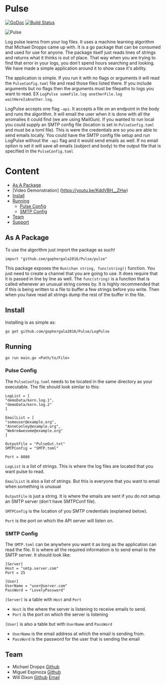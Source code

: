 # Pulse
[![GoDoc](https://godoc.org/github.com/gophergala2016/Pulse?status.svg)](https://godoc.org/github.com/gophergala2016/Pulse)
[![Build Status](https://travis-ci.org/gophergala2016/Pulse.svg?branch=master)](https://travis-ci.org/gophergala2016/Pulse)

![Pulse](https://raw.githubusercontent.com/gophergala2016/Pulse/master/images/pulse_logo.png)

Log pulse learns from your log files. It uses a machine learning algorithm that Michael Dropps came up with. It is a go package that can be consumed and used for use for anyone. The package itself just reads lines of strings and returns what it thinks is out of place. That way when you are trying to find that error in your logs, you don't spend hours searching and looking. We have made a simple application around it to show case it's ability.

The application is simple. If you run it with no flags or arguments it will read the `PulseConfig.toml` file and read those files listed there. If you include arguments but no flags then the arguments must be filepaths to logs you want to read. EX `LogPulse someFile.log anotherFile.log waitHereIsAnother.log`.

LogPulse accepts one flag `-api`. It accepts a file on an endpoint in the body and runs the algorithm. It will email the user when it is done with all the anomalies it could find (we are using MailGun). If you wanted to run local you could supply an SMTP config file (location is set in `PulseConfig.toml` and must be a toml file). This is were the credentials are so you are able to send emails locally. You could have the SMTP config file setup and run LogPulse without the `-api` flag and it would send emails as well. If no email option is set it will save all emails (subject and body) to the output file that is specified in the `PulseConfig.toml`

# Content
- [As A Package](#as-a-package)
- [Video Demonstration] (https://youtu.be/KddVBH__ZHw)
- [Install](#install)
- [Running](#running)
  - [Pulse Config](#pulse-config)
  - [SMTP Config](#smtp-config)
- [Team](#team)
- [Support](mailto:dixonwille@gmail.com)

## As A Package
To use the algorithm just import the package as such!

`import "github.com/gophergala2016/Pulse/pulse"`

This package exposes the `Run(chan string, func(string))` function. You just need to create a channel that you are going to use. It does require that it is passed in line by line as well. The `func(string)` is a function that is called whenever an unusual string comes by. It is highly recommended that if this is being written to a file to buffer a few strings before you write. Then when you have read all strings dump the rest of the buffer in the file.

## Install
Installing is as simple as:

`go get github.com/gophergala2016/Pulse/LogPulse`

## Running
`go run main.go <Path/to/File>`

### Pulse Config
The `PulseConfig.toml` needs to be located in the same directory as your executable. The file should look similar to this:
```
LogList = [
"demoData/kern.log.1",
"demoData/kern.log.2"
]

EmailList = [
"someuser@example.org",
"AnneConley@example.org",
"WeAreAwesome@example.org"
]

OutputFile = "PulseOut.txt"
SMTPConfig = "SMTP.toml"

Port = 8080
```
`LogList` is a list of strings. This is where the log files are located that you want pulse to read.


`EmailList` is also a list of strings. But this is everyone that you want to email when something is unusual

`OutputFile` is just a string. It is where the emails are sent if you do not setup an SMTP server (don't have SMTPConf file).

`SMTPConfig` is the location of you SMTP credentials (explained below).

`Port` is the port on which the API server will listen on.

### SMTP Config
The `SMTP.toml` can be anywhere you want it as long as the application can read the file. It is where all the required information is to send email to the SMTP server. It should look like:
```
[Server]
Host = "smtp.server.com"
Port = 25

[User]
UserName = "user@server.com"
PassWord = "LovelyPassword"
```
`[Server]` is a table with `Host` and `Port`
- `Host` is the where the server is listening to receive emails to send.
- `Port` is the port on which the server is listening

`[User]` is also a table but with `UserName` and `PassWord`
- `UserName` is the email address at which the email is sending from.
- `PassWord` is the password for the user that is sending the email

## Team
- Michael Dropps [Github](https://github.com/michaeldropps)
- Miguel Espinoza [Github](https://github.com/miguelespinoza)
- Will Dixon [Github](https://github.com/dixonwille) [Email](mailto:dixonwille@gmail.com)
